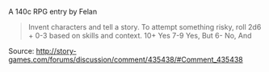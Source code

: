 A 140c RPG entry by Felan

> Invent characters and tell a story. To attempt something risky, roll 2d6 + 0-3 based on skills and context. 10+ Yes 7-9 Yes, But 6- No, And

Source: http://story-games.com/forums/discussion/comment/435438/#Comment_435438
